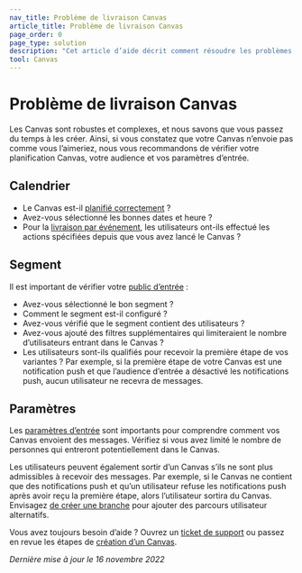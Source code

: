 ```yaml
---
nav_title: Problème de livraison Canvas
article_title: Problème de livraison Canvas
page_order: 0
page_type: solution
description: "Cet article d’aide décrit comment résoudre les problèmes de livraison avec votre Canvas."
tool: Canvas
---
```


# Problème de livraison Canvas

Les Canvas sont robustes et complexes, et nous savons que vous passez du temps à les créer. Ainsi, si vous constatez que votre Canvas n’envoie pas comme vous l’aimeriez, nous vous recommandons de vérifier votre planification Canvas, votre audience et vos paramètres d’entrée.

## Calendrier

- Le Canvas est-il [planifié correctement]({{site.baseurl}}/user_guide/engagement_tools/canvas/create_a_canvas/create_a_canvas/#scheduled-delivery) ?
- Avez-vous sélectionné les bonnes dates et heure ?
- Pour la [livraison par événement]({{site.baseurl}}/user_guide/engagement_tools/canvas/create_a_canvas/create_a_canvas/#action-based-delivery), les utilisateurs ont-ils effectué les actions spécifiées depuis que vous avez lancé le Canvas ?

## Segment

Il est important de vérifier votre [public d’entrée]({{site.baseurl}}/user_guide/engagement_tools/canvas/create_a_canvas/create_a_canvas/#set-your-target-entry-audience) :
- Avez-vous sélectionné le bon segment ?
- Comment le segment est-il configuré ?
- Avez-vous vérifié que le segment contient des utilisateurs ?
- Avez-vous ajouté des filtres supplémentaires qui limiteraient le nombre d’utilisateurs entrant dans le Canvas ?
- Les utilisateurs sont-ils qualifiés pour recevoir la première étape de vos variantes ? Par exemple, si la première étape de votre Canvas est une notification push et que l’audience d’entrée a désactivé les notifications push, aucun utilisateur ne recevra de messages.

## Paramètres

Les [paramètres d’entrée]({{site.baseurl}}/user_guide/engagement_tools/canvas/create_a_canvas/create_a_canvas/#step-2-use-the-entry-wizard-to-set-up-your-canvas) sont importants pour comprendre comment vos Canvas envoient des messages. Vérifiez si vous avez limité le nombre de personnes qui entreront potentiellement dans le Canvas.

Les utilisateurs peuvent également sortir d’un Canvas s’ils ne sont plus admissibles à recevoir des messages. Par exemple, si le Canvas ne contient que des notifications push et qu’un utilisateur refuse les notifications push après avoir reçu la première étape, alors l’utilisateur sortira du Canvas. Envisagez [de créer une branche]({{site.baseurl}}/user_guide/engagement_tools/canvas/create_a_canvas/branching/#creating-a-branch/) pour ajouter des parcours utilisateur alternatifs.

Vous avez toujours besoin d’aide ? Ouvrez un [ticket de support]({{site.baseurl}}/braze_support/) ou passez en revue les étapes de [création d’un Canvas]({{site.baseurl}}/user_guide/engagement_tools/canvas/create_a_canvas/create_a_canvas/).

_Dernière mise à jour le 16 novembre 2022_